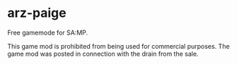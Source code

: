 # arz-paige
Free gamemode for SA:MP.

This game mod is prohibited from being used for commercial purposes. The game mod was posted in connection with the drain from the sale.
